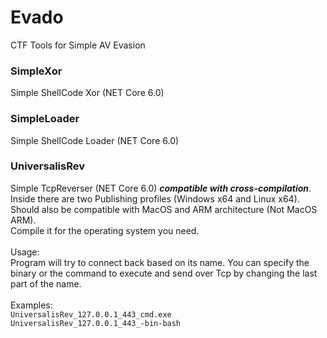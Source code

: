 # Evado
CTF Tools for Simple AV Evasion

### SimpleXor
Simple ShellCode Xor (NET Core 6.0)

### SimpleLoader
Simple ShellCode Loader (NET Core 6.0)

### UniversalisRev
Simple TcpReverser (NET Core 6.0) ***compatible with cross-compilation***. <br> 
Inside there are two Publishing profiles (Windows x64 and Linux x64). <br> Should also be compatible with MacOS and ARM architecture (Not MacOS ARM).
<br>
Compile it for the operating system you need.
<br><br>
Usage: <br>
Program will try to connect back based on its name.
You can specify the binary or the command to execute and send over Tcp by changing the last part of the name.<br>
<br> Examples: <br>
`UniversalisRev_127.0.0.1_443_cmd.exe` <br>
`UniversalisRev_127.0.0.1_443_-bin-bash`
